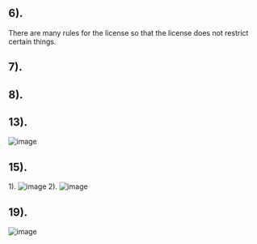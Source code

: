 ## 6).
There are many rules for the license so that the license does not restrict certain things.
## 7).

## 8). 



## 13).
![image](https://user-images.githubusercontent.com/47041789/58339273-3597d000-7e17-11e9-91bc-f6e447cc897e.png)
## 15).
  1).
  ![image](https://user-images.githubusercontent.com/47041789/58341702-d50b9180-7e1c-11e9-8368-c9878013234b.png)
  2).
  ![image](https://user-images.githubusercontent.com/47041789/58341975-814d7800-7e1d-11e9-88fb-6cd8b99b3cd4.png)

## 19).
![image](https://user-images.githubusercontent.com/47041789/58652100-cde2f880-82e0-11e9-8ca4-4c1428e5e577.png)
